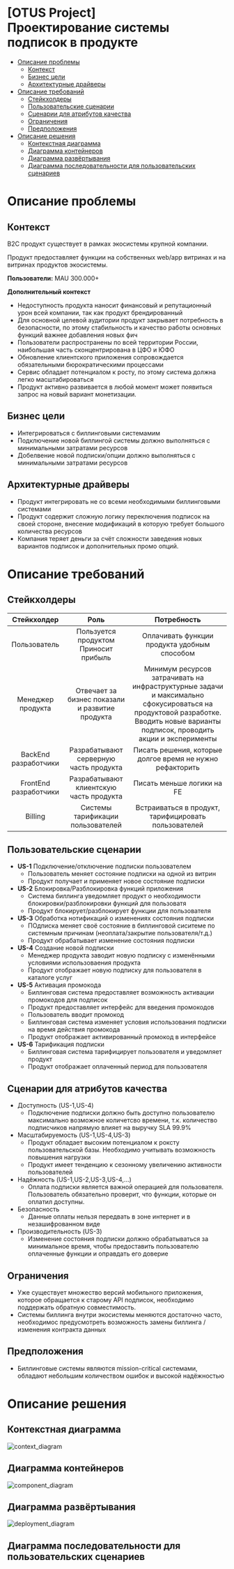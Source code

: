# [OTUS Project]<br>Проектирование системы подписок в продукте<!-- omit from toc --> 

- [Описание проблемы](#описание-проблемы)
  - [Контекст](#контекст)
  - [Бизнес цели](#бизнес-цели)
  - [Архитектурные драйверы](#архитектурные-драйверы)
- [Описание требований](#описание-требований)
  - [Стейкхолдеры](#стейкхолдеры)
  - [Пользовательские сценарии](#пользовательские-сценарии)
  - [Сценарии для атрибутов качества](#сценарии-для-атрибутов-качества)
  - [Ограничения](#ограничения)
  - [Предположения](#предположения)
- [Описание решения](#описание-решения)
  - [Контекстная диаграмма](#контекстная-диаграмма)
  - [Диаграмма контейнеров](#диаграмма-контейнеров)
  - [Диаграмма развёртывания](#диаграмма-развёртывания)
  - [Диаграмма последовательности для пользовательских сценариев](#диаграмма-последовательности-для-пользовательских-сценариев)


# Описание проблемы

## Контекст 
B2C продукт существует в рамках экосистемы крупной компании.

Продукт предоставляет функции на собственных web/app витринах и на витринах продуктов экосистемы.

**Пользователи:** MAU 300.000+ 

**Дополнительный контекст**
* Недоступность продукта наносит финансовый и репутационный урон всей компании, так как продукт брендированный 
* Для основной целевой  аудитории продукт закрывает потребность в безопасности, по этому стабильность и качество работы основных функций важнее добавления новых фич
* Пользователи распространены по всей территории России, наибольшая часть сконцентрирована в ЦФО и ЮФО
* Обновление клиентского приложения сопровождается обязательными бюрократическими процессами 
* Сервис обладает потенциалом к росту, по этому система должна легко масштабироваться
* Продукт активно развивается в любой момент может появиться запрос на новый вариант монетизации.

## Бизнес цели

* Интегрироваться с биллинговыми системамим 
* Подключение новой биллингой системы должно выполняться с минимальными затратами ресурсов
* Добелвение новой подписки/опции должно выполняться с минимальными затратами ресурсов

## Архитектурные драйверы

* Продукт интегрировать не со всеми необходимыми биллинговыми системами 
* Продукт содержит сложную логику переключения подписок на своей стороне, внесение модификаций в которую требует большого количества ресурсов
* Компания теряет деньги за счёт сложности заведения новых вариантов подписок и дополнительных промо опций.

# Описание требований

## Стейкхолдеры

Стейкхолдер | Роль | Потребность
:---: | :---: | :---:
Пользователь|Пользуется продуктом Приносит прибыль| Оплачивать функции продукта удобным способом
Менеджер продукта| Отвечает за бизнес показали и развитие продукта|Минимум ресурсов затрачивать на инфраструктурные задачи и максимально сфокусироваться на продуктовой разработке. Вводить новые варианты подписок, проводить акции и эксперименты
BackEnd разработчики| Разрабатывают серверную часть продукта| Писать решения, которые долгое время не нужно рефакторить
FrontEnd разработчики| Разрабатывают клиентскую часть продукта|Писать меньше логики на FE
Billing| Системы тарификации пользователей| Встраиваться в продукт, тарифицировать пользователей

## Пользовательские сценарии

* **US-1** Подключение/отключение подписки пользователем
  * Пользователь меняет состояние подписки на одной из витрин
  * Продукт получает и применяет новое состояние подписки
* **US-2** Блокировка/Разблокировка функций приложения
  * Система биллинга уведомляет продукт о необходимости блокировки/разблокировки функций для пользоватя
  * Продукт блокирует/разблокирует функции для пользователя
* **US-3** Обработка нотификаций о изменениях состояния подписки
  * ПОдписка меняет своё состояние в биллинговой сиситеме по системным причинам (неоплата/закрытие пользователя/т.д.)
  * Продукт обрабатывает изменение состояния подписки
* **US-4** Создание новой подписки
  * Менеджер продукта заводит новую подписку с изменёнными условиями использоваения продукта
  * Продукт отображает новую подписку для пользователя в каталоге услуг
* **US-5** Активация промокода 
  * Биллинговая система предоставляет возможность активации промокодов для подписок 
  * Продукт предоставляет интерфейс для введения промокодов
  * Пользователь вводит промокод 
  * Биллинговая система изменяет условия использования подписки на время действия промокода 
  * Продукт отображает активированный промокод в интерфейсе
* **US-6** Тарификация подписки
  * Биллинговая система тарифицирует пользователя и уведомляет продукт
  * Продукт отображает оплаченный период для пользователя

## Сценарии для атрибутов качества

* Доступность (US-1,US-4)
  * Подключение подписки должно быть доступно пользователю максимально возможное количетсво времени, т.к. количество подписчиков напрямую влияет на выручку SLA 99.9%
* Масштабируемость (US-1,US-4,US-3)
  * Продукт обладает высоким потенциалом к роксту пользовательской базы. Необходимо учитывать возможность повышения нагрузки
  * Продукт имеет тенденцию к сезонному увеличению активности пользователей
* Надёжность (US-1,US-2,US-3,US-4,...)
  * Оплата подписки является важной операцией для пользователя. Пользователь обязательно проверит, что функции, которые он оплатил доступны.
* Безопасность
  * Данные оплаты нельзя передвать в зоне интернет и в незашифрованном виде
* Производительность (US-3)
  * Изменение состояния подписки должно обрабатываться за минимальное время, чтобы предоставить пользователю оплаченные функции и оправдать его доверие

## Ограничения 
* Уже существует множество версий мобильного приложения, которое обращается к старому API подписок, необходимо поддержать обратную совместимость.
* Системы биллинга внутри экосистемы меняются достаточно часто, необходимос предусмотреть возможность замены биллинга / изменения контракта данных

## Предположения 
* Биллинговые системы являются mission-critical системами, обладают небольшим количеством ошибок и высокой надёжностью

# Описание решения

## Контекстная диаграмма
![context_diagram](./Diagrams/context_diagram_billing_system.png)
## Диаграмма контейнеров
![component_diagram](./Diagrams/component_diagram_billing_system.png)

## Диаграмма развёртывания 
![deployment_diagram](./Diagrams/deployment_diagram_billing_system.png)

## Диаграмма последовательности для пользовательских сценариев